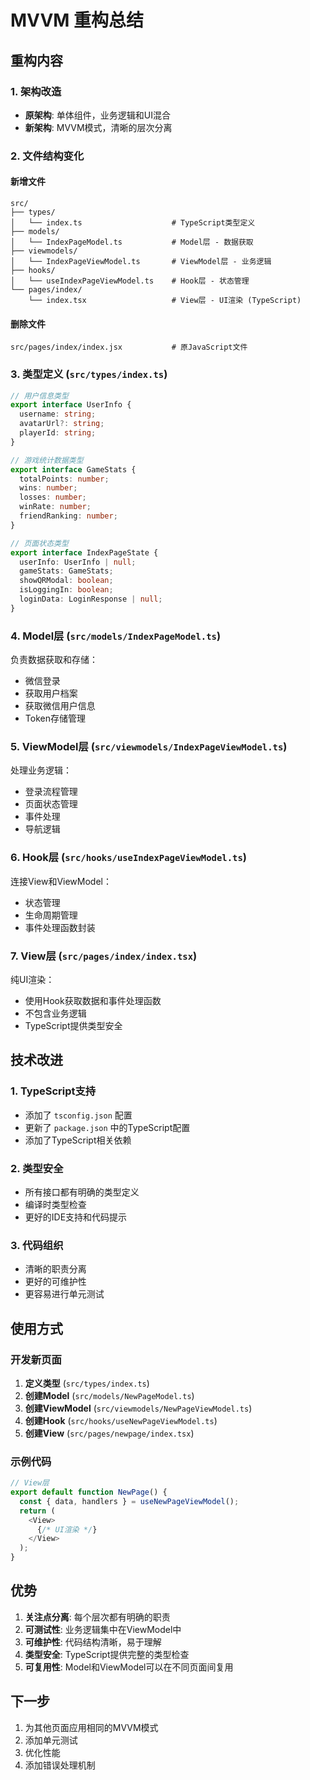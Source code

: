 # MVVM 重构总结

## 重构内容

### 1. 架构改造
- **原架构**: 单体组件，业务逻辑和UI混合
- **新架构**: MVVM模式，清晰的层次分离

### 2. 文件结构变化

#### 新增文件
```
src/
├── types/
│   └── index.ts                    # TypeScript类型定义
├── models/
│   └── IndexPageModel.ts           # Model层 - 数据获取
├── viewmodels/
│   └── IndexPageViewModel.ts       # ViewModel层 - 业务逻辑
├── hooks/
│   └── useIndexPageViewModel.ts    # Hook层 - 状态管理
└── pages/index/
    └── index.tsx                   # View层 - UI渲染 (TypeScript)
```

#### 删除文件
```
src/pages/index/index.jsx           # 原JavaScript文件
```

### 3. 类型定义 (`src/types/index.ts`)

```typescript
// 用户信息类型
export interface UserInfo {
  username: string;
  avatarUrl?: string;
  playerId: string;
}

// 游戏统计数据类型
export interface GameStats {
  totalPoints: number;
  wins: number;
  losses: number;
  winRate: number;
  friendRanking: number;
}

// 页面状态类型
export interface IndexPageState {
  userInfo: UserInfo | null;
  gameStats: GameStats;
  showQRModal: boolean;
  isLoggingIn: boolean;
  loginData: LoginResponse | null;
}
```

### 4. Model层 (`src/models/IndexPageModel.ts`)

负责数据获取和存储：
- 微信登录
- 获取用户档案
- 获取微信用户信息
- Token存储管理

### 5. ViewModel层 (`src/viewmodels/IndexPageViewModel.ts`)

处理业务逻辑：
- 登录流程管理
- 页面状态管理
- 事件处理
- 导航逻辑

### 6. Hook层 (`src/hooks/useIndexPageViewModel.ts`)

连接View和ViewModel：
- 状态管理
- 生命周期管理
- 事件处理函数封装

### 7. View层 (`src/pages/index/index.tsx`)

纯UI渲染：
- 使用Hook获取数据和事件处理函数
- 不包含业务逻辑
- TypeScript提供类型安全

## 技术改进

### 1. TypeScript支持
- 添加了 `tsconfig.json` 配置
- 更新了 `package.json` 中的TypeScript配置
- 添加了TypeScript相关依赖

### 2. 类型安全
- 所有接口都有明确的类型定义
- 编译时类型检查
- 更好的IDE支持和代码提示

### 3. 代码组织
- 清晰的职责分离
- 更好的可维护性
- 更容易进行单元测试

## 使用方式

### 开发新页面

1. **定义类型** (`src/types/index.ts`)
2. **创建Model** (`src/models/NewPageModel.ts`)
3. **创建ViewModel** (`src/viewmodels/NewPageViewModel.ts`)
4. **创建Hook** (`src/hooks/useNewPageViewModel.ts`)
5. **创建View** (`src/pages/newpage/index.tsx`)

### 示例代码

```typescript
// View层
export default function NewPage() {
  const { data, handlers } = useNewPageViewModel();
  return (
    <View>
      {/* UI渲染 */}
    </View>
  );
}
```

## 优势

1. **关注点分离**: 每个层次都有明确的职责
2. **可测试性**: 业务逻辑集中在ViewModel中
3. **可维护性**: 代码结构清晰，易于理解
4. **类型安全**: TypeScript提供完整的类型检查
5. **可复用性**: Model和ViewModel可以在不同页面间复用

## 下一步

1. 为其他页面应用相同的MVVM模式
2. 添加单元测试
3. 优化性能
4. 添加错误处理机制 